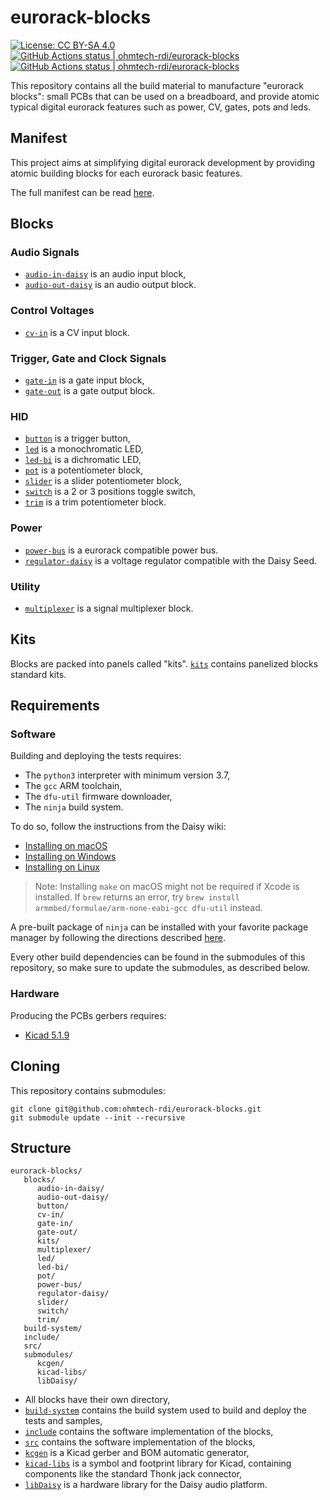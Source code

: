# eurorack-blocks

[![License: CC BY-SA 4.0](https://img.shields.io/badge/License-CC%20BY--SA%204.0-lightgrey.svg)](https://creativecommons.org/licenses/by-sa/4.0/)
[<!--lint ignore no-dead-urls-->![GitHub Actions status | ohmtech-rdi/eurorack-blocks](https://github.com/ohmtech-rdi/eurorack-blocks/workflows/Ubuntu%2020.04/badge.svg)](https://github.com/ohmtech-rdi/eurorack-blocks/actions?workflow=Ubuntu%2020.04)
[<!--lint ignore no-dead-urls-->![GitHub Actions status | ohmtech-rdi/eurorack-blocks](https://github.com/ohmtech-rdi/eurorack-blocks/workflows/macOS%2010.15/badge.svg)](https://github.com/ohmtech-rdi/eurorack-blocks/actions?workflow=macOS%2010.15)

This repository contains all the build material to manufacture "eurorack blocks": small PCBs
that can be used on a breadboard, and provide atomic typical digital eurorack features such
as power, CV, gates, pots and leds.


## Manifest

This project aims at simplifying digital eurorack development by providing atomic building blocks
for each eurorack basic features.

The full manifest can be read [here](manifest.md).


## Blocks

### Audio Signals

- [`audio-in-daisy`](./blocks/audio-in-daisy/) is an audio input block,
- [`audio-out-daisy`](./blocks/audio-out-daisy/) is an audio output block.

### Control Voltages

- [`cv-in`](./blocks/cv-in/) is a CV input block.

### Trigger, Gate and Clock Signals

- [`gate-in`](./blocks/gate-in/) is a gate input block,
- [`gate-out`](./blocks/gate-out/) is a gate output block.

### HID

- [`button`](./blocks/button/) is a trigger button,
- [`led`](./blocks/led/) is a monochromatic LED,
- [`led-bi`](./blocks/led-bi/) is a dichromatic LED,
- [`pot`](./blocks/pot/) is a potentiometer block,
- [`slider`](./blocks/slider/) is a slider potentiometer block,
- [`switch`](./blocks/switch/) is a 2 or 3 positions toggle switch,
- [`trim`](./blocks/trim/) is a trim potentiometer block.

### Power

- [`power-bus`](./blocks/power-bus/) is a eurorack compatible power bus.
- [`regulator-daisy`](./blocks/regulator-daisy/) is a voltage regulator compatible with the Daisy Seed.

### Utility

- [`multiplexer`](./blocks/multiplexer/) is a signal multiplexer block.


## Kits

Blocks are packed into panels called "kits".
[`kits`](./blocks/kits/) contains panelized blocks standard kits.


## Requirements

### Software

Building and deploying the tests requires:

- The `python3` interpreter with minimum version 3.7,
- The `gcc` ARM toolchain,
- The `dfu-util` firmware downloader,
- The `ninja` build system.

To do so, follow the instructions from the Daisy wiki:

- [Installing on macOS](https://github.com/electro-smith/DaisyWiki/wiki/1b.-Installing-the-Toolchain-on-Mac)
- [Installing on Windows](https://github.com/electro-smith/DaisyWiki/wiki/1c.-Installing-the-Toolchain-on-Windows)
- [Installing on Linux](https://github.com/electro-smith/DaisyWiki/wiki/1d.-Installing-the-Toolchain-on-Linux)

> Note: Installing `make` on macOS might not be required if Xcode is installed. If `brew` returns
> an error, try `brew install armmbed/formulae/arm-none-eabi-gcc dfu-util` instead.

A pre-built package of `ninja` can be installed with your favorite package manager by
following the directions described [here](https://github.com/ninja-build/ninja/wiki/Pre-built-Ninja-packages).

Every other build dependencies can be found in the submodules of this repository, so make
sure to update the submodules, as described below.

### Hardware

Producing the PCBs gerbers requires:

- [Kicad 5.1.9](http://kicad-pcb.org/download/)


## Cloning

This repository contains submodules:

    git clone git@github.com:ohmtech-rdi/eurorack-blocks.git
    git submodule update --init --recursive


## Structure

```
eurorack-blocks/
   blocks/
      audio-in-daisy/
      audio-out-daisy/
      button/
      cv-in/
      gate-in/
      gate-out/
      kits/
      multiplexer/
      led/
      led-bi/
      pot/
      power-bus/
      regulator-daisy/
      slider/
      switch/
      trim/
   build-system/
   include/
   src/
   submodules/
      kcgen/
      kicad-libs/
      libDaisy/
```

- All blocks have their own directory,
- [`build-system`](./build-system/) contains the build system used to build and deploy
   the tests and samples,
- [`include`](./include/) contains the software implementation of the blocks,
- [`src`](./src/) contains the software implementation of the blocks,
- [`kcgen`](https://github.com/ohmtech/kcgen) is a Kicad gerber and BOM automatic generator,
- [`kicad-libs`](https://github.com/ohmtech/kicad-libs) is a symbol and footprint library for Kicad,
   containing components like the standard Thonk jack connector,
- [`libDaisy`](https://github.com/electro-smith/libDaisy) is a hardware library
   for the Daisy audio platform.
